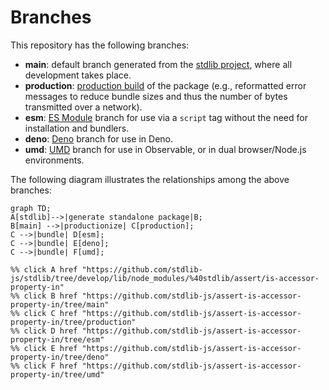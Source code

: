 <!--

@license Apache-2.0

Copyright (c) 2022 The Stdlib Authors.

Licensed under the Apache License, Version 2.0 (the "License");
you may not use this file except in compliance with the License.
You may obtain a copy of the License at

    http://www.apache.org/licenses/LICENSE-2.0

Unless required by applicable law or agreed to in writing, software
distributed under the License is distributed on an "AS IS" BASIS,
WITHOUT WARRANTIES OR CONDITIONS OF ANY KIND, either express or implied.
See the License for the specific language governing permissions and
limitations under the License.

-->

# Branches

This repository has the following branches:

-   **main**: default branch generated from the [stdlib project][stdlib-url], where all development takes place.
-   **production**: [production build][production-url] of the package (e.g., reformatted error messages to reduce bundle sizes and thus the number of bytes transmitted over a network).
-   **esm**: [ES Module][esm-url] branch for use via a `script` tag without the need for installation and bundlers.
-   **deno**: [Deno][deno-url] branch for use in Deno.
-   **umd**: [UMD][umd-url] branch for use in Observable, or in dual browser/Node.js environments.

The following diagram illustrates the relationships among the above branches:

```mermaid
graph TD;
A[stdlib]-->|generate standalone package|B;
B[main] -->|productionize| C[production];
C -->|bundle| D[esm];
C -->|bundle| E[deno];
C -->|bundle| F[umd];

%% click A href "https://github.com/stdlib-js/stdlib/tree/develop/lib/node_modules/%40stdlib/assert/is-accessor-property-in"
%% click B href "https://github.com/stdlib-js/assert-is-accessor-property-in/tree/main"
%% click C href "https://github.com/stdlib-js/assert-is-accessor-property-in/tree/production"
%% click D href "https://github.com/stdlib-js/assert-is-accessor-property-in/tree/esm"
%% click E href "https://github.com/stdlib-js/assert-is-accessor-property-in/tree/deno"
%% click F href "https://github.com/stdlib-js/assert-is-accessor-property-in/tree/umd"
```

[stdlib-url]: https://github.com/stdlib-js/stdlib/tree/develop/lib/node_modules/%40stdlib/assert/is-accessor-property-in
[production-url]: https://github.com/stdlib-js/assert-is-accessor-property-in/tree/production
[deno-url]: https://github.com/stdlib-js/assert-is-accessor-property-in/tree/deno
[umd-url]: https://github.com/stdlib-js/assert-is-accessor-property-in/tree/umd
[esm-url]: https://github.com/stdlib-js/assert-is-accessor-property-in/tree/esm